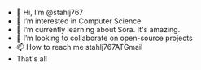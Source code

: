 - 👋 Hi, I’m @stahlj767
- 👀 I’m interested in Computer Science
- 🌱 I’m currently learning about Sora. It's amazing.
- 💞️ I’m looking to collaborate on open-source projects
- 📫 How to reach me stahlj767ATGmail
- That's all

<!---
stahlj767/stahlj767 is a ✨ special ✨ repository because its `README.md` (this file) appears on your GitHub profile.
You can click the Preview link to take a look at your changes.
--->
